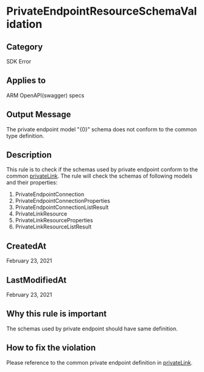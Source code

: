 # PrivateEndpointResourceSchemaValidation

## Category

SDK Error

## Applies to

ARM OpenAPI(swagger) specs

## Output Message

The private endpoint model "{0}" schema does not conform to the common type definition.

## Description

This rule is to check if the schemas used by private endpoint conform to the common [privateLink](https://github.com/Azure/azure-rest-api-specs/blob/main/specification/common-types/resource-management/v1/privatelinks.json). The rule will check the schemas of following models and their properties:

1. PrivateEndpointConnection
2. PrivateEndpointConnectionProperties
3. PrivateEndpointConnectionListResult
4. PrivateLinkResource
5. PrivateLinkResourceProperties
6. PrivateLinkResourceListResult

## CreatedAt

February 23, 2021

## LastModifiedAt

February 23, 2021

## Why this rule is important

The schemas used by private endpoint should have same definition.

## How to fix the violation

Please reference to the common private endpoint definition in [privateLink](https://github.com/Azure/azure-rest-api-specs/blob/main/specification/common-types/resource-management/v1/privatelinks.json).
